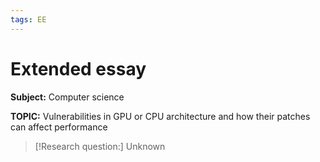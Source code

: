 ```yaml
---
tags: EE
---
```


# Extended essay

 **Subject:** Computer science
 
 **TOPIC:** Vulnerabilities in GPU or CPU architecture and how their patches can affect performance 
 
 >[!Research question:]
 > Unknown
 
 
 
